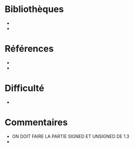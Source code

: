 # Bibliothèques
* 
*

# Références
*
*

# Difficulté
*

# Commentaires
* ON DOIT FAIRE LA PARTIE SIGNED ET UNSIGNED DE 1.3
* 

